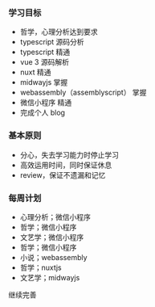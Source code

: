 ### 学习目标
- 哲学，心理分析达到要求
- typescript 源码分析
- typescript 精通
- vue 3 源码解析
- nuxt 精通
- midwayjs 掌握
- webassembly（assemblyscript） 掌握
- 微信小程序 精通
- 完成个人 blog

### 基本原则
- 分心，失去学习能力时停止学习
- 高效运用时间，同时保证休息
- review，保证不遗漏和记忆

### 每周计划
- 心理分析；微信小程序
- 哲学；微信小程序
- 文艺学；微信小程序
- 哲学；微信小程序
- 小说；webassembly
- 哲学；nuxtjs
- 文艺学；midwayjs

继续完善
